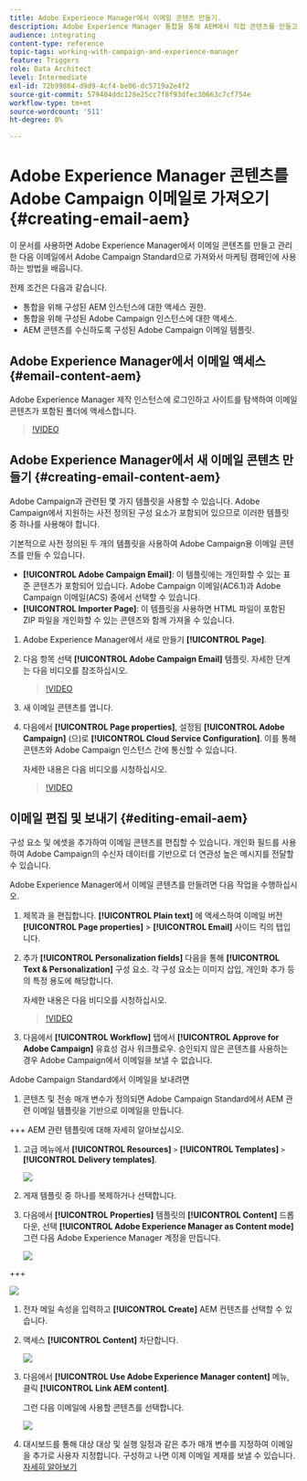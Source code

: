 ```yaml
---
title: Adobe Experience Manager에서 이메일 콘텐츠 만들기.
description: Adobe Experience Manager 통합을 통해 AEM에서 직접 콘텐츠를 만들고 나중에 Adobe Campaign에서 사용할 수 있습니다.
audience: integrating
content-type: reference
topic-tags: working-with-campaign-and-experience-manager
feature: Triggers
role: Data Architect
level: Intermediate
exl-id: 72b99864-d9d9-4cf4-be06-dc5719a2e4f2
source-git-commit: 579404ddc128e25cc7f8f93dfec30663c7cf754e
workflow-type: tm+mt
source-wordcount: '511'
ht-degree: 0%

---
```


# Adobe Experience Manager 콘텐츠를 Adobe Campaign 이메일로 가져오기 {#creating-email-aem}

이 문서를 사용하면 Adobe Experience Manager에서 이메일 콘텐츠를 만들고 관리한 다음 이메일에서 Adobe Campaign Standard으로 가져와서 마케팅 캠페인에 사용하는 방법을 배웁니다.

전제 조건은 다음과 같습니다.

* 통합을 위해 구성된 AEM 인스턴스에 대한 액세스 권한.
* 통합을 위해 구성된 Adobe Campaign 인스턴스에 대한 액세스.
* AEM 콘텐츠를 수신하도록 구성된 Adobe Campaign 이메일 템플릿.

## Adobe Experience Manager에서 이메일 액세스 {#email-content-aem}

Adobe Experience Manager 제작 인스턴스에 로그인하고 사이트를 탐색하여 이메일 콘텐츠가 포함된 폴더에 액세스합니다.

>[!VIDEO](https://video.tv.adobe.com/v/29996)

## Adobe Experience Manager에서 새 이메일 콘텐츠 만들기 {#creating-email-content-aem}

Adobe Campaign과 관련된 몇 가지 템플릿을 사용할 수 있습니다. Adobe Campaign에서 지원하는 사전 정의된 구성 요소가 포함되어 있으므로 이러한 템플릿 중 하나를 사용해야 합니다.

기본적으로 사전 정의된 두 개의 템플릿을 사용하여 Adobe Campaign용 이메일 콘텐츠를 만들 수 있습니다.

* **[!UICONTROL Adobe Campaign Email]**: 이 템플릿에는 개인화할 수 있는 표준 콘텐츠가 포함되어 있습니다. Adobe Campaign 이메일(AC6.1)과 Adobe Campaign 이메일(ACS) 중에서 선택할 수 있습니다.
* **[!UICONTROL Importer Page]**: 이 템플릿을 사용하면 HTML 파일이 포함된 ZIP 파일을 개인화할 수 있는 콘텐츠와 함께 가져올 수 있습니다.

1. Adobe Experience Manager에서 새로 만들기 **[!UICONTROL Page]**.

1. 다음 항목 선택 **[!UICONTROL Adobe Campaign Email]** 템플릿. 자세한 단계는 다음 비디오를 참조하십시오.

   >[!VIDEO](https://video.tv.adobe.com/v/29997)

1. 새 이메일 콘텐츠를 엽니다.

1. 다음에서 **[!UICONTROL Page properties]**, 설정됨 **[!UICONTROL Adobe Campaign]** (으)로 **[!UICONTROL Cloud Service Configuration]**. 이를 통해 콘텐츠와 Adobe Campaign 인스턴스 간에 통신할 수 있습니다.

   자세한 내용은 다음 비디오를 시청하십시오.

   >[!VIDEO](https://video.tv.adobe.com/v/29999)

## 이메일 편집 및 보내기 {#editing-email-aem}

구성 요소 및 에셋을 추가하여 이메일 콘텐츠를 편집할 수 있습니다. 개인화 필드를 사용하여 Adobe Campaign의 수신자 데이터를 기반으로 더 연관성 높은 메시지를 전달할 수 있습니다.

Adobe Experience Manager에서 이메일 콘텐츠를 만들려면 다음 작업을 수행하십시오.

1. 제목과 을 편집합니다. **[!UICONTROL Plain text]** 에 액세스하여 이메일 버전 **[!UICONTROL Page properties]** > **[!UICONTROL Email]** 사이드 킥의 탭입니다.

1. 추가 **[!UICONTROL Personalization fields]** 다음을 통해 **[!UICONTROL Text & Personalization]** 구성 요소. 각 구성 요소는 이미지 삽입, 개인화 추가 등의 특정 용도에 해당합니다.

   자세한 내용은 다음 비디오를 시청하십시오.

   >[!VIDEO](https://video.tv.adobe.com/v/29998)

1. 다음에서 **[!UICONTROL Workflow]** 탭에서 **[!UICONTROL Approve for Adobe Campaign]** 유효성 검사 워크플로우. 승인되지 않은 콘텐츠를 사용하는 경우 Adobe Campaign에서 이메일을 보낼 수 없습니다.

Adobe Campaign Standard에서 이메일을 보내려면

1. 콘텐츠 및 전송 매개 변수가 정의되면 Adobe Campaign Standard에서 AEM 관련 이메일 템플릿을 기반으로 이메일을 만듭니다.

+++ AEM 관련 템플릿에 대해 자세히 알아보십시오.

   1. 고급 메뉴에서 **[!UICONTROL Resources]** `>` **[!UICONTROL Templates]** `>` **[!UICONTROL Delivery templates]**.

      ![](assets/aem_templates_1.png)

   1. 게재 템플릿 중 하나를 복제하거나 선택합니다.

   1. 다음에서 **[!UICONTROL Properties]** 템플릿의 **[!UICONTROL Content]** 드롭다운, 선택 **[!UICONTROL Adobe Experience Manager as Content mode]** 그런 다음 Adobe Experience Manager 계정을 만듭니다.

      ![](assets/aem_templates_2.png)

+++

   ![](assets/aem_send_1.png)

1. 전자 메일 속성을 입력하고 **[!UICONTROL Create]** AEM 컨텐츠를 선택할 수 있습니다.

1. 액세스 **[!UICONTROL Content]** 차단합니다.

   ![](assets/aem_send_2.png)

1. 다음에서 **[!UICONTROL Use Adobe Experience Manager content]** 메뉴, 클릭 **[!UICONTROL Link AEM content]**.

   그런 다음 이메일에 사용할 콘텐츠를 선택합니다.

   ![](assets/aem_send_3.png)

1. 대시보드를 통해 대상 대상 및 실행 일정과 같은 추가 매개 변수를 지정하여 이메일을 추가로 사용자 지정합니다. 구성하고 나면 이제 이메일 게재를 보낼 수 있습니다. [자세히 알아보기](../../sending/using/confirming-the-send.md)

